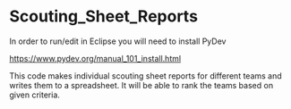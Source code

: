 # Scouting_Sheet_Reports

In order to run/edit in Eclipse you will need to install PyDev

https://www.pydev.org/manual_101_install.html

This code makes individual scouting sheet reports for different teams and writes them to a spreadsheet. It will be able to rank the teams based on given criteria.
